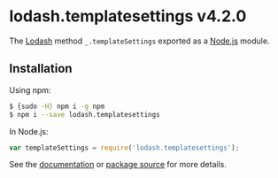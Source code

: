 # lodash.templatesettings v4.2.0

The [Lodash](https://lodash.com/) method `_.templateSettings` exported as a [Node.js](https://nodejs.org/) module.

## Installation

Using npm:
```bash
$ {sudo -H} npm i -g npm
$ npm i --save lodash.templatesettings
```

In Node.js:
```js
var templateSettings = require('lodash.templatesettings');
```

See the [documentation](https://lodash.com/docs#templateSettings) or [package source](https://github.com/lodash/lodash/raw/branch/branch/4.2.0-npm-packages/lodash.templatesettings) for more details.
